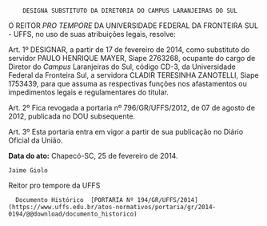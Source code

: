         DESIGNA SUBSTITUTO DA DIRETORIA DO CAMPUS LARANJEIRAS DO SUL  

O REITOR *PRO TEMPORE* DA UNIVERSIDADE FEDERAL DA FRONTEIRA SUL - UFFS, no uso de suas atribuições legais, resolve:

 Art. 1º DESIGNAR, a partir de 17 de fevereiro de 2014, como substituto do servidor PAULO HENRIQUE MAYER, Siape 2763268, ocupante do cargo de Diretor do *Campus* Laranjeiras do Sul, código CD-3, da Universidade Federal da Fronteira Sul, a servidora CLADIR TERESINHA ZANOTELLI, Siape 1753439, para que assuma as respectivas funções nos afastamentos ou impedimentos legais e regulamentares do titular.

 Art. 2º Fica revogada a portaria nº 796/GR/UFFS/2012, de 07 de agosto de 2012, publicada no DOU subsequente.

 Art. 3º Esta portaria entra em vigor a partir de sua publicação no Diário Oficial da União.

  

   **Data do ato:** Chapecó-SC, 25 de fevereiro de 2014.   
 

    Jaime Giolo   
 Reitor pro tempore da UFFS 

      Documento Histórico  [PORTARIA Nº 194/GR/UFFS/2014](https://www.uffs.edu.br/atos-normativos/portaria/gr/2014-0194/@@download/documento_historico)     
      